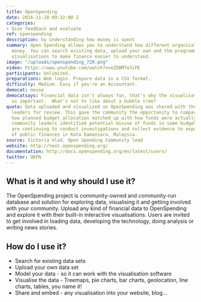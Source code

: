 ```yaml
---
title: OpenSpending
date: 2016-11-28 09:32:00 Z
categories:
- Give feedback and evaluate
ref: openspending
description: by understanding how money is spent
summary: Open Spending allows you to understand how different organisations spend
  money. You can search existing data, upload your own and the programme provides
  visualisations to make finance easier to understand.
image: "/uploads/openspending_720.png"
video: https://www.youtube.com/watch?v=eZDBMfe3iPE
participants: Unlimited.
preparations: Web login. Prepare data in a CSV format.
difficulty: Medium. Easy if you're an Accountant.
democat: mouse
democatsays: Financial data isn't always fun, that's why the visualisation tools are
  so important.  What's not to like about a bubble tree?
quote: Data uploaded and visualized on OpenSpending was shared with the community’s
  leaders for review. This gave the community the opportunity to compare and contrast
  how planned budget allocation matched up with how funds were actually spent. The
  community leaders identified potential misuse of funds in some budgets lines and
  are continuing to conduct investigations and collect evidence to expose poor management
  of public finances in Kota Damansara, Malaysia.
source: Victoria Vlad, Open Spending Community lead
website: http://next.openspending.org/
documentation: http://docs.openspending.org/en/latest/users/
twitter: OKFN
---
```


## What is it and why should I use it?

The OpenSpending project is community-owned and community-run database and solution for exploring data, visualising it and getting involved with your community. Upload any kind of financial data to OpenSpending and explore it with their built-in interactive visualisations. Users are invited to get involved in loading data, developing the technology, doing analysis or writing news stories.

## How do I use it?

* Search for existing data sets
* Upload your own data set
* Model your data - so it can work with the visualisation software
* Visualise the data - Treemaps, pie charts, bar charts, geolocation, line charts, tables, you name it!
* Share and embed - any visualisation into your website, blog...
